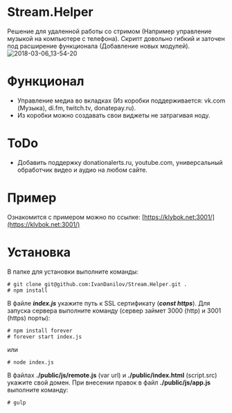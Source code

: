 # Stream.Helper
Решение для удаленной работы со стримом (Например управление музыкой на компьютере с телефона). Скрипт довольно гибкий и заточен под расширение функционала (Добавление новых модулей).
![2018-03-06_13-54-20](https://user-images.githubusercontent.com/10038023/37031128-4dda86a0-2146-11e8-869d-6f1f6658291b.png)

# Функционал
* Управление медиа во вкладках (Из коробки поддерживается: vk.com (Музыка), di.fm, twitch.tv, donatepay.ru). 
* Из коробки можно создавать свои виджеты не затрагивая ноду.

# ToDo
* Добавить поддержку donationalerts.ru, youtube.com, универсальный обработчик видео и аудио на любом сайте.

# Пример
Ознакомится с примером можно по ссылке: [https://klybok.net:3001/](https://klybok.net:3001/)

# Установка
В папке для установки выполните команды:
```
# git clone git@github.com:IvanDanilov/Stream.Helper.git .
# npm install
```
В файле ___index.js___ укажите путь к SSL сертификату (___const https___). Для запуска сервера выполните команду (сервер займет 3000 (http) и 3001 (https) порты):
```
# npm install forever
# forever start index.js
```
или
```
# node index.js
```
В файлах __./public/js/remote.js__ (var url) и __./public/index.html__ (script.src) укажите свой домен.
При внесении правок в файл __./public/js/app.js__ выполните команду:
```
# gulp
```
